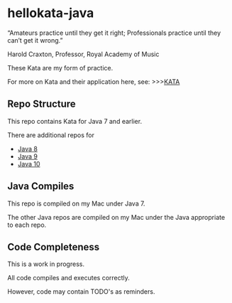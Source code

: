 # hellokata-java
“Amateurs practice until they get it right; 
Professionals practice until they can’t get it wrong.”

Harold Craxton, Professor, Royal Academy of Music

These Kata are my form of practice.

For more on Kata and their application here, 
see: >>>[KATA](https://github.com/jbannick/hellokata-java/blob/master/KATA.md)

## Repo Structure
This repo contains Kata for Java 7 and earlier.

There are additional repos for 
- [Java 8](https://github.com/jbannick/hellokata-java8)
- [Java 9](https://github.com/jbannick/hellokata-java9)
- [Java 10](https://github.com/jbannick/hellokata-java10)

## Java Compiles
This repo is compiled on my Mac under Java 7.

The other Java repos are compiled on my Mac under the Java appropriate to each repo.

## Code Completeness
This is a work in progress.

All code compiles and executes correctly.

However, code may contain TODO's as reminders.
